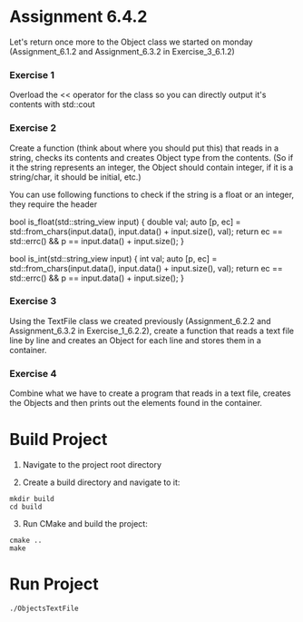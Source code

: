 # Assignment 6.4.2

Let's return once more to the Object class we started on monday (Assignment_6.1.2 and Assignment_6.3.2 in Exercise_3_6.1.2)

### Exercise 1

Overload the << operator for the class so you can directly output it's contents
with std::cout

### Exercise 2

Create a function (think about where you should put this) that reads in a string,
checks its contents and creates Object type from the contents.  (So if it the string
represents an integer, the Object should contain integer, if it is a string/char, it should
be initial, etc.)

You can use following functions to check if the string is a float or an integer, they require
the header <charconv>

bool is_float(std::string_view input)
{
    double val;
    auto [p, ec] = std::from_chars(input.data(), input.data() + input.size(), val);
    return ec == std::errc() && p == input.data() + input.size();
}

bool is_int(std::string_view input)
{
    int val;
    auto [p, ec] = std::from_chars(input.data(), input.data() + input.size(), val);
    return ec == std::errc() && p == input.data() + input.size();
} 

### Exercise 3

Using the TextFile class we created previously (Assignment_6.2.2 and Assignment_6.3.2 in Exercise_1_6.2.2), create a function that reads a text file
line by line and creates an Object for each line and stores them in a container.

### Exercise 4

Combine what we have to create a program that reads in a text file, creates the Objects
and then prints out the elements found in the container.

# Build Project

1. Navigate to the project root directory

2. Create a build directory and navigate to it:

```shell
mkdir build
cd build
```

3. Run CMake and build the project:

```shell
cmake ..
make
```

# Run Project

```shell 
./ObjectsTextFile
```
